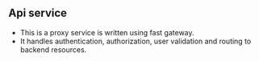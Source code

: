 ## Api service
- This is a proxy service is written using fast gateway.
- It handles authentication, authorization, user validation and routing to backend resources.
